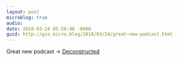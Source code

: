 ```yaml
---
layout: post
microblog: true
audio: 
date: 2018-03-24 05:59:40 -0600
guid: http://gio.micro.blog/2018/03/24/great-new-podcast.html
---
```

Great new podcast -> [Deconstructed](https://overcast.fm/+MIPymicmA)

